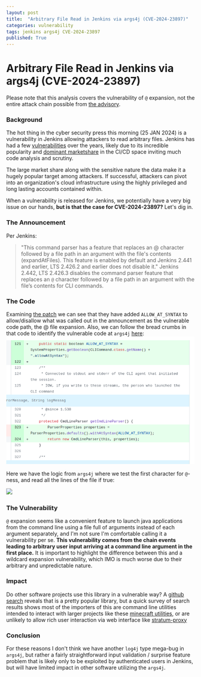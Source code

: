 ```yaml
---
layout: post
title:  "Arbitrary File Read in Jenkins via args4j (CVE-2024-23897)"
categories: vulnerability
tags: jenkins args4j CVE-2024-23897
published: True
---
```

# Arbitrary File Read in Jenkins via args4j (CVE-2024-23897)
Please note that this analysis covers the vulnerability of `@` expansion, not the entire attack chain possible from [the advisory](https://www.jenkins.io/security/advisory/2024-01-24/).

### Background
The hot thing in the cyber security press this morning (25 JAN 2024) is a vulnerability in Jenkins allowing attackers to read arbitrary files. Jenkins has had a few [vulnerabilities](https://www.cvedetails.com/vulnerability-list/vendor_id-15865/product_id-34004/Jenkins-Jenkins.html) over the years, likely due to its incredible popularity and [dominant marketshare](https://6sense.com/tech/continuos-integration/jenkins-market-share) in the CI/CD space inviting much code analysis and scrutiny.

The large market share along with the sensitive nature the data make it a hugely popular target among attackers. If successful, attackers can pivot into an organization's cloud infrastructure using the highly privileged and long lasting accounts contained within.

When a vulnerability is released for Jenkins, we potentially have a very big issue on our hands, **but is that the case for CVE-2024-23897?** Let's dig in.

### The Announcement
Per Jenkins:
> "This command parser has a feature that replaces an @ character followed by a file path in an argument with the file's contents (expandAtFiles). This feature is enabled by default and Jenkins 2.441 and earlier, LTS 2.426.2 and earlier does not disable it."
> Jenkins 2.442, LTS 2.426.3 disables the command parser feature that replaces an `@` character followed by a file path in an argument with the file’s contents for CLI commands.

### The Code
Examining [the patch](https://github.com/jenkinsci/jenkins/commit/554f03782057c499c49bbb06575f0d28b5200edb) we can see that they have added `ALLOW_AT_SYNTAX` to allow/disallow what was called out in the announcement as the vulnerable code path, the @ file expansion. Also, we can follow the bread crumbs in that code to identify the vulnerable code at `args4j` [here](https://github.com/kohsuke/args4j/blob/b819bd367a70fe102f7a7cab628c2e9f080705fe/args4j/src/org/kohsuke/args4j/CmdLineParser.java#L556):
![](assets/img/CVE-2024-23897/patch.png)


Here we have the logic from `args4j` where we test the first character for `@`-ness, and read all the lines of the file if true:

![](assets/img/CVE-2024-23897/readlllines.png)

### The Vulnerability
`@` expansion seems like a convenient feature to launch java applications from the command line using a file full of arguments instead of each argument separately, and I'm not sure I'm comfortable calling it a vulnerability per se. **This vulnerability comes from the chain events leading to arbitrary user input arriving at a command line argument in the first place.** It is important to highlight the difference between this and a wildcard expansion vulnerability, which IMO is much worse due to their arbitrary and unpredictable nature.

### Impact
Do other software projects use this library in a vulnerable way? A [github search](https://github.com/search?q=%22import+org.kohsuke.args4j.CmdLineParser%3B%22+path%3A*.java++NOT+is%3Aarchived&type=Code&ref=advsearch&l=&l=&p=3) reveals that is a pretty popular library, but a quick survey of search results shows most of the importers of this are command line utilities intended to interact with larger projects like these [minecraft utilities](https://github.com/search?q=%22import+org.kohsuke.args4j.CmdLineParser%3B%22+path%3A*.java++NOT+is%3Aarchived+minecraft&type=code&ref=advsearch), or are unlikely to allow rich user interaction via web interface like [stratum-proxy](https://github.com/search?q=%22import+org.kohsuke.args4j.CmdLineParser%3B%22+path%3A*.java++NOT+is%3Aarchived+stratum&type=code&ref=advsearch)

### Conclusion
For these reasons I don't think we have another `log4j` type mega-bug in `args4j`, but rather a fairly straightforward input validation / surprise feature problem that is likely only to be exploited by authenticated users in Jenkins, but will have limited impact in other software utilizing the `args4j`.